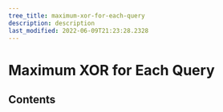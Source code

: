 ```yaml
---
tree_title: maximum-xor-for-each-query
description: description
last_modified: 2022-06-09T21:23:28.2328
---
```


# Maximum XOR for Each Query

## Contents
